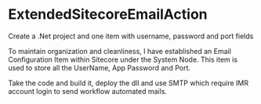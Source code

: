 # ExtendedSitecoreEmailAction

Create a .Net project and one item with username, password and port fields

To maintain organization and cleanliness, I have established an Email Configuration Item within Sitecore under the System Node. This item is used to store all the UserName, App Password and Port.

Take the code and build it, deploy the dll and use SMTP which require IMR account login to send workflow automated mails.